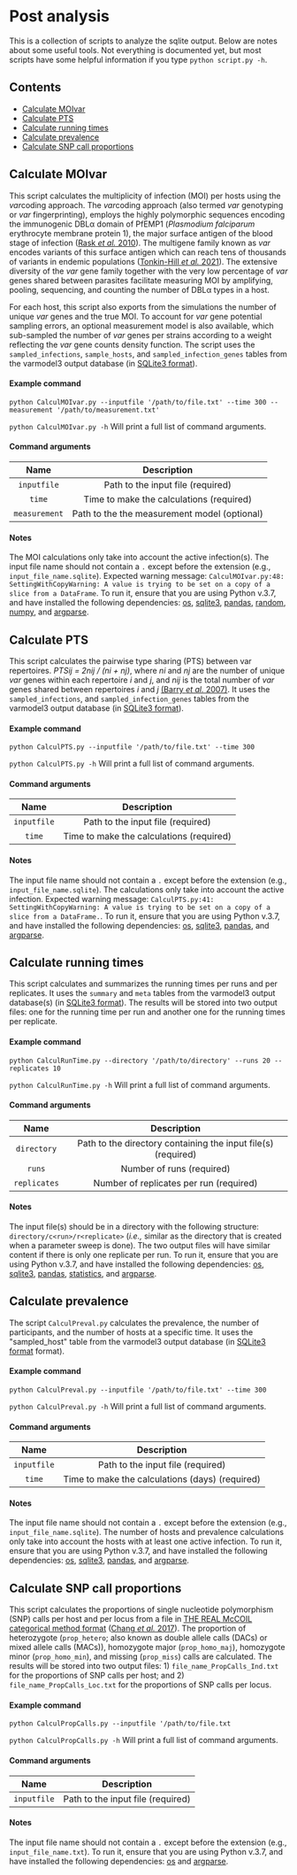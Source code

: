# Post analysis

This is a collection of scripts to analyze the sqlite output. Below are notes about some useful tools. Not everything is documented yet, but most scripts have some helpful information if you type `python script.py -h`.

## Contents

* [Calculate MOIvar](#Calculate-MOIvar)
* [Calculate PTS](#Calculate-PTS)
* [Calculate running times](#Calculate-running-times)
* [Calculate prevalence](#Calculate-prevalence)
* [Calculate SNP call proportions](#Calculate-SNP-call-proportions)

## Calculate MOIvar
This script calculates the multiplicity of infection (MOI) per hosts using the *var*coding approach. The *var*coding approach (also termed *var* genotyping or *var* fingerprinting), employs the highly polymorphic sequences encoding the immunogenic DBLα domain of PfEMP1 (*Plasmodium falciparum* erythrocyte membrane protein 1), the major surface antigen of the blood stage of infection ([Rask *et al.* 2010](https://journals.plos.org/ploscompbiol/article?id=10.1371/journal.pcbi.1000933)). The multigene family known as *var* encodes variants of this surface antigen which can reach tens of thousands of variants in endemic populations ([Tonkin-Hill *et al.* 2021](https://journals.plos.org/plosgenetics/article?id=10.1371/journal.pgen.1009269)). The extensive diversity of the *var* gene family together with the very low percentage of *var* genes shared between parasites facilitate measuring MOI by amplifying, pooling, sequencing, and counting the number of DBLα types in a host.

For each host, this script also exports from the simulations the number of unique *var* genes and the true MOI. To account for *var* gene potential sampling errors, an optional measurement model is also available, which sub-sampled the number of *var* genes per strains according to a weight reflecting the *var* gene counts density function. The script uses the `sampled_infections`, `sample_hosts`, and `sampled_infection_genes` tables from the varmodel3 output database (in [SQLite3 format](https://www.sqlite.org/fileformat.html)).

#### Example command
`python CalculMOIvar.py --inputfile '/path/to/file.txt' --time 300 --measurement '/path/to/measurement.txt'`

`python CalculMOIvar.py -h` Will print a full list of command arguments.
#### Command arguments
| Name | Description |
| :--: | :---------: | 
| `inputfile` | Path to the input file (required) |
| `time`  | Time to make the calculations (required) |
| `measurement`  | Path to the the measurement model (optional) |
#### Notes
The MOI calculations only take into account the active infection(s). The input file name should not contain a `.` except before the extension (e.g., `input_file_name.sqlite`). Expected warning message: `CalculMOIvar.py:48: SettingWithCopyWarning: A value is trying to be set on a copy of a slice from a DataFrame`. To run it, ensure that you are using Python v.3.7, and have installed the following dependencies: [os](https://docs.python.org/3/library/os.html), [sqlite3](https://docs.python.org/3/library/sqlite3.html), [pandas](https://pandas.pydata.org/), [random](https://docs.python.org/3/library/random.html), [numpy](https://numpy.org/), and [argparse](https://docs.python.org/3/library/argparse.html).

## Calculate PTS
This script calculates the pairwise type sharing (PTS) between var repertoires. *PTSij = 2nij / (ni + nj)*, where *ni* and *nj* are the number of unique *var* genes within each repertoire *i* and *j*, and *nij* is the total number of *var* genes shared between repertoires *i* and *j* [(Barry *et al.* 2007)](https://journals.plos.org/plospathogens/article?id=10.1371/journal.ppat.0030034). It uses the `sampled_infections`, and `sampled_infection_genes` tables from the varmodel3 output database (in [SQLite3 format](https://www.sqlite.org/fileformat.html)).
#### Example command
`python CalculPTS.py --inputfile '/path/to/file.txt' --time 300`

`python CalculPTS.py -h` Will print a full list of command arguments.
#### Command arguments
| Name | Description |
| :--: | :---------: | 
| `inputfile` | Path to the input file (required) |
| `time`  | Time to make the calculations (required) |
#### Notes
The input file name should not contain a `.` except before the extension (e.g., `input_file_name.sqlite`). The calculations only take into account the active infection. Expected warning message: `CalculPTS.py:41: SettingWithCopyWarning: A value is trying to be set on a copy of a slice from a DataFrame.`. To run it, ensure that you are using Python v.3.7, and have installed the following dependencies: [os](https://docs.python.org/3/library/os.html), [sqlite3](https://docs.python.org/3/library/sqlite3.html), [pandas](https://pandas.pydata.org/), and [argparse](https://docs.python.org/3/library/argparse.html).

## Calculate running times
This script calculates and summarizes the running times per runs and per replicates. It uses the `summary` and `meta` tables from the varmodel3 output database(s) (in [SQLite3 format](https://www.sqlite.org/fileformat.html)). The results will be stored into two output files: one for the running time per run and another one for the running times per replicate.
#### Example command
`python CalculRunTime.py --directory '/path/to/directory' --runs 20 --replicates 10`

`python CalculRunTime.py -h` Will print a full list of command arguments.
#### Command arguments
| Name | Description |
| :--: | :---------: | 
| `directory` | Path to the directory containing the input file(s) (required) |
| `runs`  | Number of runs (required) |
| `replicates`  | Number of replicates per run (required) |
#### Notes
The input file(s) should be in a directory with the following structure: `directory/c<run>/r<replicate>` (*i.e.,* similar as the directory that is created when a parameter sweep is done). The two output files will have similar content if there is only one replicate per run. To run it, ensure that you are using Python v.3.7, and have installed the following dependencies: [os](https://docs.python.org/3/library/os.html), [sqlite3](https://docs.python.org/3/library/sqlite3.html), [pandas](https://pandas.pydata.org/), [statistics](https://docs.python.org/3/library/statistics.html), and [argparse](https://docs.python.org/3/library/argparse.html).

## Calculate prevalence
The script `CalculPreval.py` calculates the prevalence, the number of participants, and the number of hosts at a specific time.
It uses the "sampled_host" table from the varmodel3 output database (in [SQLite3 format](https://www.sqlite.org/fileformat.html) format).
#### Example command
`python CalculPreval.py --inputfile '/path/to/file.txt' --time 300`

`python CalculPreval.py -h` Will print a full list of command arguments.
#### Command arguments
| Name | Description |
| :--: | :---------: | 
| `inputfile` | Path to the input file (required) |
| `time`  | Time to make the calculations (days) (required) |

#### Notes
The input file name should not contain a `.` except before the extension (e.g., `input_file_name.sqlite`).
The number of hosts and prevalence calculations only take into account the hosts with at least one active infection.
To run it, ensure that you are using Python v.3.7, and have installed the following dependencies: [os](https://docs.python.org/3/library/os.html), [sqlite3](https://docs.python.org/3/library/sqlite3.html), [pandas](https://pandas.pydata.org/), and [argparse](https://docs.python.org/3/library/argparse.html).

## Calculate SNP call proportions
This script calculates the proportions of single nucleotide polymorphism (SNP) calls per host and per locus from a file in [THE REAL McCOIL categorical method format](https://github.com/EPPIcenter/THEREALMcCOIL/tree/master/categorical_method) ([Chang *et al.* 2017](https://journals.plos.org/ploscompbiol/article?id=10.1371/journal.pcbi.1005348)). The proportion of heterozygote (`prop_hetero`; also known as double allele calls (DACs) or mixed allele calls (MACs)), homozygote major (`prop_homo_maj`), homozygote minor (`prop_homo_min`), and missing (`prop_miss`) calls are calculated. The results will be stored into two output files: 1) `file_name_PropCalls_Ind.txt` for the proportions of SNP calls per host; and 2) `file_name_PropCalls_Loc.txt` for the proportions of SNP calls per locus.
#### Example command
`python CalculPropCalls.py --inputfile '/path/to/file.txt`

`python CalculPropCalls.py -h` Will print a full list of command arguments.
#### Command arguments
| Name | Description |
| :--: | :---------: | 
| `inputfile` | Path to the input file (required) |
#### Notes
The input file name should not contain a `.` except before the extension (e.g., `input_file_name.txt`). To run it, ensure that you are using Python v.3.7, and have installed the following dependencies: [os](https://docs.python.org/3/library/os.html) and [argparse](https://docs.python.org/3/library/argparse.html).

